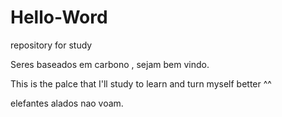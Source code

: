 # Hello-Word
repository for study


Seres baseados em carbono , sejam bem vindo.

This is the palce that I'll study to learn and turn myself better ^^

elefantes alados nao voam.
